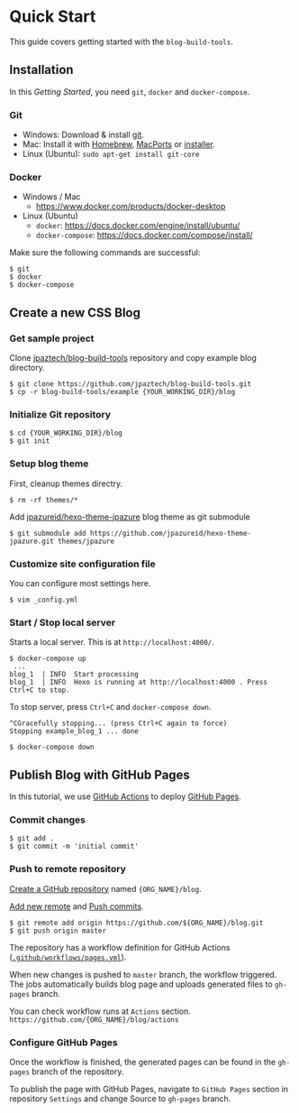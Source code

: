 # Quick Start

This guide covers getting started with the `blog-build-tools`.

## Installation

In this _Getting Started_, you need `git`, `docker` and `docker-compose`.

### Git

* Windows: Download & install [git](https://git-scm.com/download/win).
* Mac: Install it with [Homebrew](https://brew.sh/), [MacPorts](http://www.macports.org/) or [installer](http://sourceforge.net/projects/git-osx-installer/).
* Linux (Ubuntu): `sudo apt-get install git-core`

### Docker

* Windows / Mac
  * https://www.docker.com/products/docker-desktop
* Linux (Ubuntu)
  * `docker`: https://docs.docker.com/engine/install/ubuntu/
  * `docker-compose`: https://docs.docker.com/compose/install/

Make sure the following commands are successful:

```shell
$ git
$ docker
$ docker-compose
```

## Create a new CSS Blog

### Get sample project

Clone [jpaztech/blog-build-tools](https://github.com/jpaztech/blog-build-tools) repository and copy example blog directory.

```shell
$ git clone https://github.com/jpaztech/blog-build-tools.git
$ cp -r blog-build-tools/example {YOUR_WORKING_DIR}/blog
```

### Initialize Git repository

```shell
$ cd {YOUR_WORKING_DIR}/blog
$ git init
```

### Setup blog theme


First, cleanup themes directry.

```shell
$ rm -rf themes/*
```

Add [jpazureid/hexo-theme-jpazure](https://github.com/jpazureid/hexo-theme-jpazure) blog theme as git submodule

```shell
$ git submodule add https://github.com/jpazureid/hexo-theme-jpazure.git themes/jpazure
```

### Customize site configuration file

You can configure most settings here.

```shell
$ vim _config.yml
```

### Start / Stop local server

Starts a local server. This is at `http://localhost:4000/`.

```shell
$ docker-compose up
 ...
blog_1  | INFO  Start processing
blog_1  | INFO  Hexo is running at http://localhost:4000 . Press Ctrl+C to stop.
```

To stop server, press `Ctrl+C` and `docker-compose down`.

```shell
^CGracefully stopping... (press Ctrl+C again to force)
Stopping example_blog_1 ... done

$ docker-compose down
```

## Publish Blog with GitHub Pages

In this tutorial, we use [GitHub Actions](https://docs.github.com/en/actions) to deploy [GitHub Pages](https://pages.github.com/).

### Commit changes

```shell
$ git add .
$ git commit -m 'initial commit'
```

### Push to remote repository

[Create a GitHub repository](https://github.com/new) named `{ORG_NAME}/blog`.

[Add new remote](https://docs.github.com/en/github/using-git/adding-a-remote) and [Push commits](https://docs.github.com/en/github/using-git/pushing-commits-to-a-remote-repository).

```shell
$ git remote add origin https://github.com/${ORG_NAME}/blog.git
$ git push origin master
```

The repository has a workflow definition for GitHub Actions ([`.github/workflows/pages.yml`](../example/.github/workflows/pages.yml)).

When new changes is pushed to `master` branch, the workflow triggered.
The jobs automatically builds blog page and uploads generated files to `gh-pages` branch.

You can check workflow runs at `Actions` section.
`https://github.com/{ORG_NAME}/blog/actions`

### Configure GitHub Pages

Once the workflow is finished, the generated pages can be found in the `gh-pages` branch of the repository.

To publish the page with GitHub Pages, navigate to `GitHub Pages` section in repository `Settings` and change Source to `gh-pages` branch.
